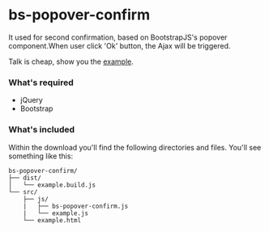 # bs-popover-confirm

It used for second confirmation, based on BootstrapJS's popover component.When user click 'Ok' button, the Ajax will be triggered.

Talk is cheap, show you the [example](http://htmlpreview.github.io/?https://github.com/Pulsating/transfer/blob/master/src/example.html).

### What's required

- jQuery
- Bootstrap

### What's included

Within the download you'll find the following directories and files. You'll see something like this:

```
bs-popover-confirm/
├── dist/
│   └── example.build.js
└── src/
    ├── js/
    |   ├── bs-popover-confirm.js
    |   └── example.js
    └── example.html
```
